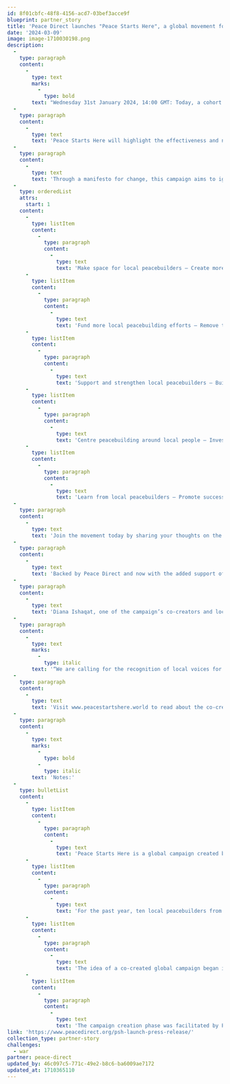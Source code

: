 ```yaml
---
id: 8f01cbfc-48f8-4156-acd7-03bef3acce9f
blueprint: partner_story
title: 'Peace Direct launches "Peace Starts Here", a global movement for peace builders.'
date: '2024-03-09'
image: image-1710030198.png
description:
  -
    type: paragraph
    content:
      -
        type: text
        marks:
          -
            type: bold
        text: "Wednesday 31st January 2024, 14:00 GMT: Today, a cohort of local peacebuilders from around the world launch Peace Starts Here, a global movement for peacebuilders. The campaigners are inviting people to sign a manifesto demanding that local peacebuilders be seen, heard, and better supported locally and globally.\_"
  -
    type: paragraph
    content:
      -
        type: text
        text: 'Peace Starts Here will highlight the effectiveness and necessity of local peacebuilding, while calling for more international support and educating the bigger system about the realities of local peacebuilding. It will also galvanise a movement for change in the sector.'
  -
    type: paragraph
    content:
      -
        type: text
        text: 'Through a manifesto for change, this campaign aims to ignite a movement that will change the status quo. With five separate asks, the manifesto centres local peacebuilders, and calls on the wider sector to ensure they are supported to lead:'
  -
    type: orderedList
    attrs:
      start: 1
    content:
      -
        type: listItem
        content:
          -
            type: paragraph
            content:
              -
                type: text
                text: 'Make space for local peacebuilders – Create more inclusive ways for local peacebuilders to lead, shape and influence the peace process in their regions.'
      -
        type: listItem
        content:
          -
            type: paragraph
            content:
              -
                type: text
                text: 'Fund more local peacebuilding efforts – Remove the barriers to funding for all genuine grassroots peacebuilding initiatives making a difference for local people, and proactively channel resources to local peacebuilders in communities closest to conflict.'
      -
        type: listItem
        content:
          -
            type: paragraph
            content:
              -
                type: text
                text: 'Support and strengthen local peacebuilders – Build the capacity and resilience of local peacebuilders so they can participate in sustainable peacebuilding and build trust with policymakers, funders and donors.'
      -
        type: listItem
        content:
          -
            type: paragraph
            content:
              -
                type: text
                text: 'Centre peacebuilding around local people – Invest in more human-centred, collaborative, and community-led approaches to global peacebuilding efforts, encouraging local peacebuilders to play an active role in decolonising the role of global actors.'
      -
        type: listItem
        content:
          -
            type: paragraph
            content:
              -
                type: text
                text: 'Learn from local peacebuilders – Promote successful local peacebuilding initiatives to aid learning, insight-sharing and collaboration in the wider peacebuilding sector.'
  -
    type: paragraph
    content:
      -
        type: text
        text: 'Join the movement today by sharing your thoughts on the asks and signing the manifesto.'
  -
    type: paragraph
    content:
      -
        type: text
        text: 'Backed by Peace Direct and now with the added support of United Network of Young Peacebuilders (UNOY) and Alliance for Peacebuilding (AfP) Peace Starts Here is for local peacebuilders and by local peacebuilders.'
  -
    type: paragraph
    content:
      -
        type: text
        text: 'Diana Ishaqat, one of the campaign’s co-creators and local peacebuilder, says:'
  -
    type: paragraph
    content:
      -
        type: text
        marks:
          -
            type: italic
        text: '“We are calling for the recognition of local voices for peace. It is us who navigate the consequences of conflict and violence; it is us who should lead in building long-lasting peace. This is the real story of peace, told by local peacebuilders. It starts with them. It starts with their work. It starts in their communities.”'
  -
    type: paragraph
    content:
      -
        type: text
        text: 'Visit www.peacestartshere.world to read about the co-creators behind this campaign, their journey and the manifesto asks.'
  -
    type: paragraph
    content:
      -
        type: text
        marks:
          -
            type: bold
          -
            type: italic
        text: 'Notes:'
  -
    type: bulletList
    content:
      -
        type: listItem
        content:
          -
            type: paragraph
            content:
              -
                type: text
                text: 'Peace Starts Here is a global campaign created by 10 peacebuilders from around the world.'
      -
        type: listItem
        content:
          -
            type: paragraph
            content:
              -
                type: text
                text: 'For the past year, ten local peacebuilders from around the world have worked together to co-create a global movement to improve recognition and support for local peacebuilders. Together, they drafted a manifesto for change based on their experience of the peacebuilding sector, particularly their experience of the marginalisation of local perspectives in international discourse.'
      -
        type: listItem
        content:
          -
            type: paragraph
            content:
              -
                type: text
                text: 'The idea of a co-created global campaign began in Beirut, Lebanon in August 2018. Peace Direct’s Peace Exchange event brought together a group of peacebuilders from around the world to discuss how to best resolve conflict in their communities and build sustainable peace. During one of these conversations, the idea of a locally-led, global campaign was born.'
      -
        type: listItem
        content:
          -
            type: paragraph
            content:
              -
                type: text
                text: 'The campaign creation phase was facilitated by Peace Direct, an international peacebuilding NGO, InsightPact and creative agency Neo.'
link: 'https://www.peacedirect.org/psh-launch-press-release/'
collection_type: partner-story
challenges:
  - war
partner: peace-direct
updated_by: 46c097c5-771c-49e2-b8c6-ba6009ae7172
updated_at: 1710365110
---
```

